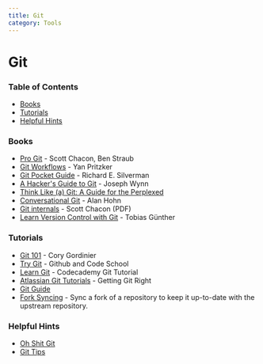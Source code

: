 ```yaml
---
title: Git
category: Tools
---
```


# Git

### Table of Contents

* [Books](#books)
* [Tutorials](#tutorials)
* [Helpful Hints](#helpful-hints)


### Books

* [Pro Git](https://git-scm.com/book/en/v2) - Scott Chacon, Ben Straub
* [Git Workflows](https://documentup.com/skwp/git-workflows-book) - Yan Pritzker
* [Git Pocket Guide](http://chimera.labs.oreilly.com/books/1230000000561/index.html) - Richard E. Silverman
* [A Hacker's Guide to Git](https://wildlyinaccurate.com/a-hackers-guide-to-git/) - Joseph Wynn
* [Think Like (a) Git: A Guide for the Perplexed](http://think-like-a-git.net/)
* [Conversational Git](http://blog.anvard.org/conversational-git/) - Alan Hohn
* [Git internals](https://github.com/pluralsight/git-internals-pdf/) - Scott Chacon (PDF)
* [Learn Version Control with Git](https://www.git-tower.com/learn/git/ebook/en/command-line/introduction) - Tobias Günther


### Tutorials

* [Git 101](http://cgordini.blogspot.in/2013/05/git-101.html) - Cory Gordinier
* [Try Git](https://try.github.io/) - Github and Code School
* [Learn Git](https://www.codecademy.com/learn/learn-git) - Codecademy Git Tutorial
* [Atlassian Git Tutorials](https://www.atlassian.com/git) - Getting Git Right
* [Git Guide](http://rogerdudler.github.io/git-guide/)
* [Fork Syncing](https://help.github.com/articles/syncing-a-fork/) - Sync a fork of a repository to keep it up-to-date with the upstream repository.



### Helpful Hints

* [Oh Shit Git](http://ohshitgit.com/)
* [Git Tips](https://opensource.com/article/18/4/git-tips)
